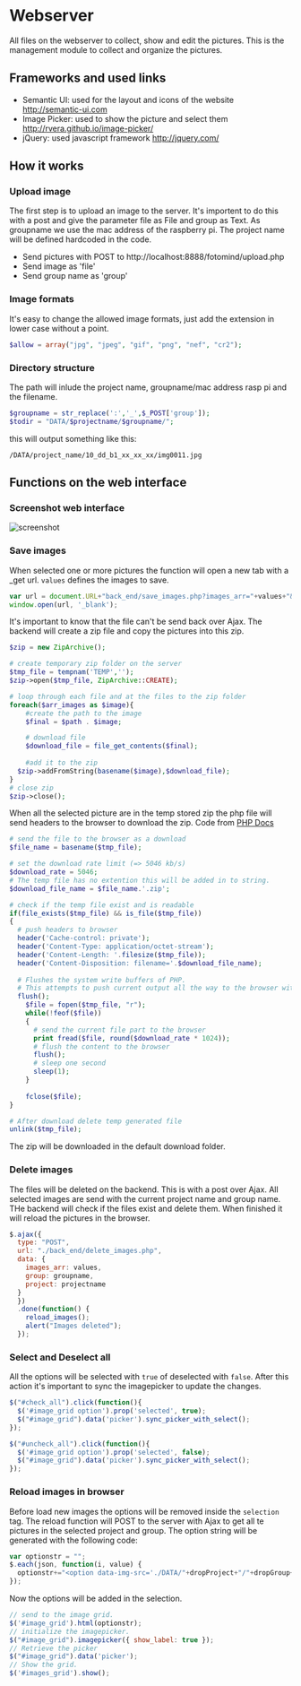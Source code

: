 # Webserver

All files on the webserver to collect, show and edit the pictures.
This is the management module to collect and organize the pictures.

## Frameworks and used links
-  Semantic UI: used for the layout and icons of the website http://semantic-ui.com 
-  Image Picker: used to show the picture and select them http://rvera.github.io/image-picker/
-  jQuery: used javascript framework http://jquery.com/ 

## How it works
### Upload image
The first step is to upload an image to the server. It's importent to do this with a post and give the parameter file as File and group as Text. As groupname we use the mac address of the raspberry pi. 
The project name will be defined hardcoded in the code.
- Send pictures with POST to http://localhost:8888/fotomind/upload.php
- Send image as 'file'
- Send group name as 'group'

### Image formats
It's easy to change the allowed image formats, just add the extension in lower case without a point.
```php
$allow = array("jpg", "jpeg", "gif", "png", "nef", "cr2");
```
### Directory structure
The path will inlude the project name, groupname/mac address rasp pi and the filename.
```php
$groupname = str_replace(':','_',$_POST['group']);
$todir = "DATA/$projectname/$groupname/";
```
this will output something like this:
```
/DATA/project_name/10_dd_b1_xx_xx_xx/img0011.jpg
```

## Functions on the web interface
### Screenshot web interface
![screenshot](https://cloud.githubusercontent.com/assets/5656511/5182098/fbdac642-749d-11e4-9d60-a5ba838cd332.png)

### Save images
When selected one or more pictures the function will open a new tab with a _get url. ```values``` defines the images to save. 
```javascript
var url = document.URL+"back_end/save_images.php?images_arr="+values+"&group="+groupname+"&project="+projectname;
window.open(url, '_blank');
```
It's important to know that the file can't be send back over Ajax. 
The backend will create a zip file and copy the pictures into this zip.
```php
$zip = new ZipArchive();

# create temporary zip folder on the server
$tmp_file = tempnam('TEMP','');
$zip->open($tmp_file, ZipArchive::CREATE);

# loop through each file and at the files to the zip folder
foreach($arr_images as $image){
	#create the path to the image
	$final = $path . $image;

	# download file
	$download_file = file_get_contents($final);
	    
	#add it to the zip
  $zip->addFromString(basename($image),$download_file);
}
# close zip
$zip->close();
```
When all the selected picture are in the temp stored zip the php file will send headers to the browser to download the zip.
Code from [PHP Docs](http://docs.php.net/manual/da/function.readfile.php#83653)
```php
# send the file to the browser as a download
$file_name = basename($tmp_file);

# set the download rate limit (=> 5046 kb/s)
$download_rate = 5046;
# The temp file has no extention this will be added in to string.
$download_file_name = $file_name.'.zip';

# check if the temp file exist and is readable
if(file_exists($tmp_file) && is_file($tmp_file))
{
  # push headers to browser
  header('Cache-control: private');
  header('Content-Type: application/octet-stream');
  header('Content-Length: '.filesize($tmp_file));
  header('Content-Disposition: filename='.$download_file_name);
  
  # Flushes the system write buffers of PHP. 
  # This attempts to push current output all the way to the browser with a few caveats.
  flush();
	$file = fopen($tmp_file, "r");
	while(!feof($file))
	{
	  # send the current file part to the browser
	  print fread($file, round($download_rate * 1024));
	  # flush the content to the browser
	  flush();
	  # sleep one second
	  sleep(1);
	}
	
	fclose($file);
}

# After download delete temp generated file
unlink($tmp_file);
```
The zip will be downloaded in the default download folder.

### Delete images
The files will be deleted on the backend. This is with a post over Ajax. All selected images are send with the current project name and group name. THe backend will check if the files exist and delete them. When finished it will reload the pictures in the browser. 
```javascript
$.ajax({
  type: "POST",
  url: "./back_end/delete_images.php",
  data: { 
    images_arr: values,
    group: groupname,
    project: projectname
  }
  })
  .done(function() {
    reload_images();
    alert("Images deleted");
  });  
```
### Select and Deselect all 
All the options will be selected with ```true``` of deselected with ```false```. 
After this action it's important to sync the imagepicker to update the changes.
```javascript
$("#check_all").click(function(){
  $('#image_grid option').prop('selected', true);
  $("#image_grid").data('picker').sync_picker_with_select();
});

$("#uncheck_all").click(function(){
  $('#image_grid option').prop('selected', false);
  $("#image_grid").data('picker').sync_picker_with_select();
});
```

### Reload images in browser
Before load new images the options will be removed inside the ```selection``` tag.
The reload function will POST to the server with Ajax to get all te pictures in the selected project and group.
The option string will be generated with the following code:
```javascript
var optionstr = "";
$.each(json, function(i, value) {
  optionstr+="<option data-img-src='./DATA/"+dropProject+"/"+dropGroup+"/"+value+"' value='"+value+"'>"+value+"</option>";
});
```
Now the options will be added in the selection.
```javascript
// send to the image grid.
$('#image_grid').html(optionstr);
// initialize the imagepicker.
$("#image_grid").imagepicker({ show_label: true });
// Retrieve the picker
$("#image_grid").data('picker');    
// Show the grid.
$('#images_grid').show();
```
